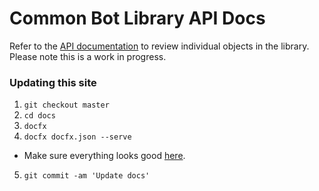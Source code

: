 # Common Bot Library API Docs

Refer to the [API documentation](/api) to review individual objects in the library.  
Please note this is a work in progress.

### Updating this site
1. `git checkout master`
2. `cd docs`
3. `docfx`
4. `docfx docfx.json --serve`
  * Make sure everything looks good [here](http://localhost:8080).
5. `git commit -am 'Update docs'`
